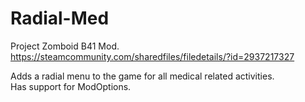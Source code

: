 # Radial-Med
Project Zomboid B41 Mod.<br>
https://steamcommunity.com/sharedfiles/filedetails/?id=2937217327<br>

Adds a radial menu to the game for all medical related activities.<br>
Has support for ModOptions.
